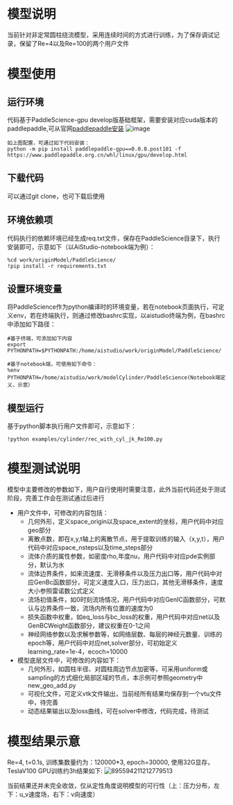 
# 模型说明
当前针对非定常圆柱绕流模型，采用连续时间的方式进行训练，为了保存调试记录，保留了Re=4以及Re=100的两个用户文件

# 模型使用
## 运行环境
代码基于PaddleScience-gpu develop版基础框架，需要安装对应cuda版本的paddlepaddle,可从官网[paddlepaddle安装](https://www.paddlepaddle.org.cn/install/quick?docurl=/documentation/docs/zh/develop/install/pip/linux-pip.html) 
![image](https://user-images.githubusercontent.com/40630047/158921241-964cbc8c-e9bf-45b3-b6e4-a3fb562e0b50.png)

    如上图配置，可通过如下代码安装：
    python -m pip install paddlepaddle-gpu==0.0.0.post101 -f https://www.paddlepaddle.org.cn/whl/linux/gpu/develop.html


## 下载代码
可以通过git clone，也可下载后使用

## 环境依赖项
代码执行的依赖环境已经生成req.txt文件，保存在PaddleScience目录下，执行安装即可，示意如下（以AiStudio-notebook端为例）：

    %cd work/originModel/PaddleScience/
    !pip install -r requirements.txt

## 设置环境变量
将PaddleScience作为python编译时的环境变量，若在notebook页面执行，可定义env，若在终端执行，则通过修改bashrc实现，以aistudio终端为例，在bashrc中添加如下路径：

    #基于终端，可添加如下内容
    export PYTHONPATH=$PYTHONPATH:/home/aistudio/work/originModel/PaddleScience/
    
    #基于notebook端，可使用如下命令：
    %env PYTHONPATH=/home/aistudio/work/modelCylinder/PaddleScience(Notebook端定义，示意）
## 模型运行
基于python脚本执行用户文件即可，示意如下：

    !python examples/cylinder/rec_with_cyl_jk_Re100.py

# 模型测试说明
模型中主要修改的参数如下，用户自行使用时需要注意，此外当前代码还处于测试阶段，完善工作会在测试通过后进行

- 用户文件中，可修改的内容包括：
    - 几何外形，定义space_origin以及space_extent的坐标，用户代码中对应geo部分
    - 离散点数，即在x,y,t轴上的离散节点，用于提取训练的输入（x,y,t），用户代码中对应space_nsteps以及time_steps部分
    - 流体介质的属性参数，如密度rho,年度nu，用户代码中对应pde实例部分，默认为水
    - 流体边界条件，如来流速度、无滑移条件以及压力出口等，用户代码中对应GenBc函数部分，可定义速度入口，压力出口，其他无滑移条件，速度大小参照雷诺数公式定义
    - 流场初值条件，如0时刻流场情况，用户代码中对应GenIC函数部分，可默认与边界条件一致，流场内所有位置的速度为0
    - 损失函数中权重，如eq_loss与bc_loss的权重，用户代码中对应net以及GenBCWeight函数部分，建议权重在0-1之间
    - 神经网络参数以及求解参数等，如网络层数、每层的神经元数量、训练的epoch等，用户代码中对应net,solver部分，可初始定义learning_rate=1e-4，ecoch=10000
- 模型底层文件中，可修改的内容如下：
    - 几何外形，如圆柱半径、对圆柱周边节点加密等，可采用uniform或sampling的方式细化局部区域的节点，本示例可参照geometry中new_geo_add.py
    - 可视化文件，可定义vtk文件输出，当前经所有结果均保存到一个vtu文件中，待完善
    - 动态结果输出以及loss曲线，可在solver中修改，代码完成，待测试
# 模型结果示意
Re=4, t=0.1s, 训练集数量约为：120000*3, epoch=30000, 使用32G显存，TeslaV100 GPU训练约3h结果如下:
![895594211212779513](https://user-images.githubusercontent.com/40630047/158924408-f309fc3e-1626-428c-ad17-565e258b94ab.jpg)

当前结果还并未完全收敛，仅从定性角度说明模型的可行性（上：压力分布，左下：u_v速度场，右下：v向速度）

